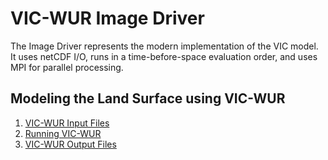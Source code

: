 # VIC-WUR Image Driver

The Image Driver represents the modern implementation of the VIC model.  It uses netCDF I/O, runs in a time-before-space evaluation order, and uses MPI for parallel processing.  

## Modeling the Land Surface using VIC-WUR
1.  [VIC-WUR Input Files](Inputs_vicwur.md)
2.  [Running VIC-WUR](RunVIC_vicwur.md)
3.  [VIC-WUR Output Files](Outputs_vicwur.md)
